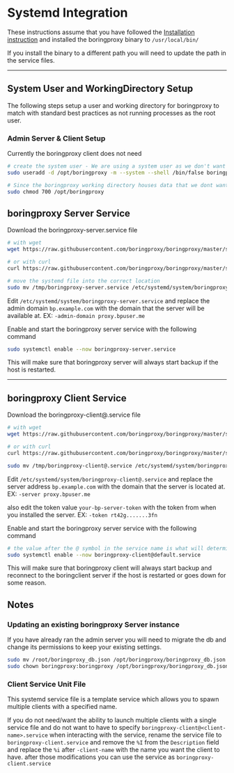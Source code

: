 # Systemd Integration

These instructions assume that you have followed the [Installation instruction](https://boringproxy.io/#installation) and installed the boringproxy binary to `/usr/local/bin/`

If you install the binary to a different path you will need to update the path in the service files.

---

## System User and WorkingDirectory Setup

The following steps setup a user and working directory for boringproxy to match with standard best practices as not running processes as the root user.

### Admin Server & Client Setup
Currently the boringproxy client does not need 

```bash
# create the system user - We are using a system user as we don't want regular user permissions assigned since all it is going to be doing is running boringproxy for us. We also specify the shell as /bin/false so that nothing can login as this user just incase.
sudo useradd -d /opt/boringproxy -m --system --shell /bin/false boringproxy

# Since the boringproxy working directory houses data that we dont want to be exposed to other services/users are all we will make it so that ony the boringproxy user itself us able to access files and directories in the working directory
sudo chmod 700 /opt/boringproxy
```

## boringproxy Server Service

Download the boringproxy-server.service file
```bash
# with wget
wget https://raw.githubusercontent.com/boringproxy/boringproxy/master/systemd/boringproxy-server.service -O /tmp/boringproxy-server.service

# or with curl
curl https://raw.githubusercontent.com/boringproxy/boringproxy/master/systemd/boringproxy-server.service --output /tmp/boringproxy-server.service

# move the systemd file into the correct location
sudo mv /tmp/boringproxy-server.service /etc/systemd/system/boringproxy-server.service
```


Edit `/etc/systemd/system/boringproxy-server.service` and replace the admin domain `bp.example.com` with the domain that the server will be available at. EX: `-admin-domain proxy.bpuser.me`

Enable and start the boringproxy server service with the following command
```bash
sudo systemctl enable --now boringproxy-server.service
```

This will make sure that boringproxy server will always start backup if the host is restarted.

---

## boringproxy Client Service

Download the boringproxy-client@.service file
```bash
# with wget
wget https://raw.githubusercontent.com/boringproxy/boringproxy/master/systemd/boringproxy-client.service -O "/tmp/boringproxy-client@.service"

# or with curl
curl https://raw.githubusercontent.com/boringproxy/boringproxy/master/systemd/boringproxy-client.service --output "/tmp/boringproxy-client@.service"

sudo mv /tmp/boringproxy-client@.service /etc/systemd/system/boringproxy-client@.service
```

Edit `/etc/systemd/system/boringproxy-client@.service` and replace the server address `bp.example.com` with the domain that the server is located at. EX: `-server proxy.bpuser.me`

also edit the token value `your-bp-server-token` with the token from when you installed the server. EX: `-token rt42g.......3fn`

Enable and start the boringproxy server service with the following command
```bash
# the value after the @ symbol in the service name is what will determine the name of the client in the Admin UI
sudo systemctl enable --now boringproxy-client@default.service
```

This will make sure that boringproxy client will always start backup and reconnect to the boringclient server if the host is restarted or goes down for some reason.

## Notes
### Updating an existing boringproxy Server instance
If you have already ran the admin server you will need to migrate the db and change its permissions to keep your existing settings.

```bash
sudo mv /root/boringproxy_db.json /opt/boringproxy/boringproxy_db.json
sudo chown boringproxy:boringproxy /opt/boringproxy/boringproxy_db.json
```

### Client Service Unit File
This systemd service file is a template service which allows you to spawn multiple clients with a specified name. 

If you do not need/want the ability to launch multiple clients with a single service file and do not want to have to specify `boringproxy-client@<client-name>.service` when interacting with the service, rename the service file to `boringproxy-client.service` and remove the `%I` from the `Description` field and replace the `%i` after `-client-name` with the name you want the client to have. after those modifications you can use the service as `boringproxy-client.service` 
